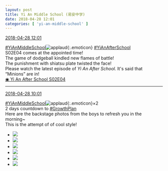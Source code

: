 ```yaml
---
layout: post
title: Yi An Middle School (易安中学)
date: 2018-04-28 12:01
categories: [ 'yi-an-middle-school' ]
---
```


<div class="weibo-info">
  <a href="https://weibo.com/6074218720/Ge9Zqdd8u">2018-04-28 12:01</a>
</div>

[#YiAnMiddleSchool](https://weibo.com/p/100808e5c67e0668537d4caddefd946dcff208/super_index)![applaud](https://img.t.sinajs.cn/t4/appstyle/expression/ext/normal/6e/2018new_guzhang_org.png){:.emoticon} [#YiAnAfterSchool](https://weibo.com/p/100808f57cd722476872700a5522853faa7576)  
S02E04 comes at the appointed time!  
The game of dodgeball kindled new flames of battle!  
The punishment with shiatsu plate twisted the face!  
Please watch the latest episode of *Yi An After School*. It's said that “Minions” are in!  
[◉ Yi An After School S02E04](http://www.iqiyi.com/v_19rrcwcd2k.html)

<!-- more -->

---

<div class="weibo-info">
  <a href="https://weibo.com/6074218720/Ge9crqGTX">2018-04-28 10:01</a>
</div>

[#YiAnMiddleSchool](https://weibo.com/p/100808e5c67e0668537d4caddefd946dcff208/super_index)![applaud](https://img.t.sinajs.cn/t4/appstyle/expression/ext/normal/6e/2018new_guzhang_org.png){:.emoticon}×2  
2 days countdown to [#GrowthPlan](https://weibo.com/p/100808fe7264e4339c41df171df3260846e152)  
Here are the backstage photos from the boys to refresh you in the morning~  
This is the attempt of of cool style!

<ul class="weibo-pic-list-2">
  <li class="weibo-pic">
    <a href="//wx1.sinaimg.cn/mw690/006D4NLGgy1fqs5297faij31st2p87wl.jpg"><img src="//wx1.sinaimg.cn/thumb150/006D4NLGgy1fqs5297faij31st2p87wl.jpg"/></a>
  </li>
  <li class="weibo-pic">
    <a href="//wx2.sinaimg.cn/mw690/006D4NLGgy1fqs52bnmarj315h0qo7bf.jpg"><img src="//wx2.sinaimg.cn/thumb150/006D4NLGgy1fqs52bnmarj315h0qo7bf.jpg"/></a>
  </li>
  <li class="weibo-pic">
    <a href="//wx4.sinaimg.cn/mw690/006D4NLGgy1fqs52ih4ewj31st2p87wn.jpg"><img src="//wx4.sinaimg.cn/thumb150/006D4NLGgy1fqs52ih4ewj31st2p87wn.jpg"/></a>
  </li>
  <li class="weibo-pic">
    <a href="//wx2.sinaimg.cn/mw690/006D4NLGgy1fqs52lg8nlj30qo140tcb.jpg"><img src="//wx2.sinaimg.cn/thumb150/006D4NLGgy1fqs52lg8nlj30qo140tcb.jpg"/></a>
  </li>
  <li class="weibo-pic">
    <a href="//wx3.sinaimg.cn/mw690/006D4NLGgy1fqs533hdkxj33vc2kwnpl.jpg"><img src="//wx3.sinaimg.cn/thumb150/006D4NLGgy1fqs533hdkxj33vc2kwnpl.jpg"/></a>
  </li>
  <li class="weibo-pic">
    <a href="//wx4.sinaimg.cn/mw690/006D4NLGgy1fqs538vjyzj31su2p8hdx.jpg"><img src="//wx4.sinaimg.cn/thumb150/006D4NLGgy1fqs538vjyzj31su2p8hdx.jpg"/></a>
  </li>
</ul>
